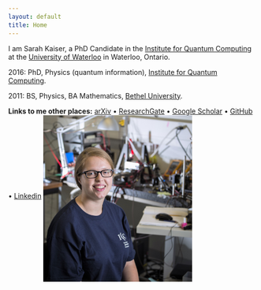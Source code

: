 ```yaml
---
layout: default
title: Home
---
```


I am Sarah Kaiser, a PhD Candidate in the [Institute for Quantum Computing](https://uwaterloo.ca/institute-for-quantum-computing/) at the [University of Waterloo](https://uwaterloo.ca/) in Waterloo, Ontario.

2016: PhD, Physics (quantum information), [Institute for Quantum Computing](https://uwaterloo.ca/institute-for-quantum-computing/).

2011: BS, Physics, BA Mathematics, [Bethel University](https://www.bethel.edu/).

**Links to me other places:**
[arXiv](http://arxiv.org/a/kaiser_s_1) •
[ResearchGate](https://www.researchgate.net/profile/Sarah_Kaiser) •
[Google Scholar](https://scholar.google.ca/citations?user=wUnQwUMAAAAJ&hl=en) •
[GitHub](https://github.com/crazy4pi314) •
[Linkedin](https://www.linkedin.com/in/sckaiser1)
<img src="/public/profile_photo.jpg" alt="Sarah Kaiser" style="width: 60%;" align="middle" />